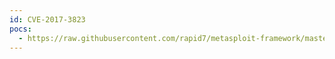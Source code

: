 ```yaml
---
id: CVE-2017-3823
pocs:
  - https://raw.githubusercontent.com/rapid7/metasploit-framework/master/modules/exploits/windows/browser/cisco_webex_ext.rb
---
```


